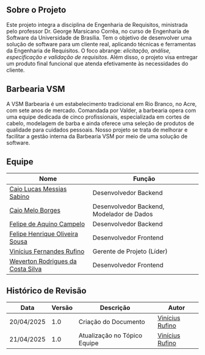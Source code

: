 ## Sobre o Projeto

Este projeto integra a disciplina de Engenharia de Requisitos, ministrada pelo professor Dr. George Marsicano Corrêa, no curso de Engenharia de Software da Universidade de Brasília. Tem o objetivo de desenvolver uma solução de software para um cliente real, aplicando técnicas e ferramentas da Engenharia de Requisitos. O foco abrange: *elicitação, análise, especificação e validação de requisitos*. Além disso, o projeto visa entregar um produto final funcional que atenda efetivamente às necessidades do cliente.

## Barbearia VSM

A VSM Barbearia é um estabelecimento tradicional em Rio Branco, no Acre, com sete anos de mercado. Comandada por Valder, a barbearia opera com uma equipe dedicada de cinco profissionais, especializada em cortes de cabelo, modelagem de barba e ainda oferece uma seleção de produtos de qualidade para cuidados pessoais. Nosso projeto se trata de melhorar e facilitar a gestão interna da Barbearia VSM por meio de uma solução de software.

## Equipe


|Nome|Função|
|----|------|
|[Caio Lucas Messias Sabino](https://github.com/caiomsabino)| Desenvolvedor Backend |
|[Caio Melo Borges](https://github.com/CaioMelo25)| Desenvolvedor Backend, Modelador de Dados |
|[Felipe de Aquino Campelo](https://github.com/felipeacampelo)| Desenvolvedor Backend |
|[Felipe Henrique Oliveira Sousa](https://github.com/fhenrique77)| Desenvolvedor Frontend |
|[Vinícius Fernandes Rufino](https://github.com/RufinoVfR)| Gerente de Projeto (Líder) |
|[Weverton Rodrigues da Costa Silva](https://github.com/vevetin)| Desenvolvedor Frontend | 

## Histórico de Revisão

|Data|Versão|Descrição|Autor|
|----|------|---------|-----|
|20/04/2025|1.0|Criação do Documento|[Vinícius Rufino](https://github.com/RufinoVfR)|
|21/04/2025|1.0|Atualização no Tópico Equipe|[Vinícius Rufino](https://github.com/RufinoVfR)|